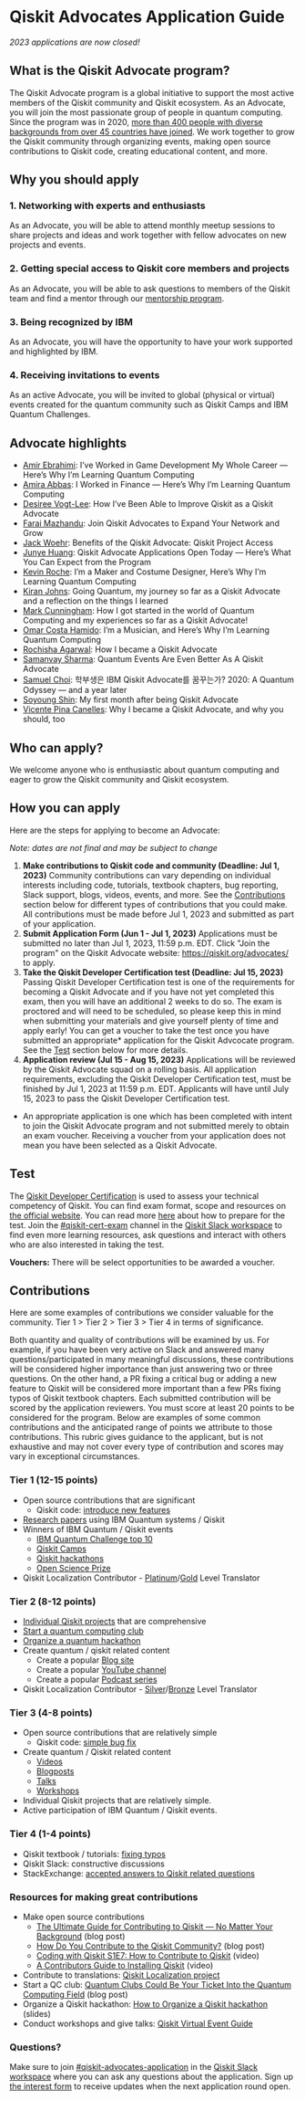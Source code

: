 # Qiskit Advocates Application Guide

*2023 applications are now closed!*

## What is the Qiskit Advocate program?
The Qiskit Advocate program is a global initiative to support the most active members of the Qiskit community and Qiskit ecosystem. As an Advocate, you will join the most passionate group of people in quantum computing. Since the program was in 2020, [more than 400 people with diverse backgrounds from over 45 countries have joined](https://qiskit.org/advocates/). We work together to grow the Qiskit community through organizing events, making open source contributions to Qiskit code, creating educational content, and more.

## Why you should apply

### 1. Networking with experts and enthusiasts
As an Advocate, you will be able to attend monthly meetup sessions to share projects and ideas and work together with fellow advocates on new projects and events.

### 2. Getting special access to Qiskit core members and projects
As an Advocate, you will be able to ask questions to members of the Qiskit team and find a mentor through our [mentorship program](http://qisk.it/advocate-mentorship).

### 3. Being recognized by IBM
As an Advocate, you will have the opportunity to have your work supported and highlighted by IBM.

### 4. Receiving invitations to events
As an active Advocate, you will be invited to global (physical or virtual) events created for the quantum community such as Qiskit Camps and IBM Quantum Challenges.

## Advocate highlights

- [Amir Ebrahimi](https://medium.com/qiskit/ive-worked-in-game-development-my-whole-career-here-s-why-i-m-learning-quantum-computing-41bd179b70f2): I’ve Worked in Game Development My Whole Career — Here’s Why I’m Learning Quantum Computing
- [Amira Abbas](https://medium.com/qiskit/i-worked-in-finance-heres-why-i-m-learning-quantum-computing-9c1ec9b0b4a2): I Worked in Finance — Here’s Why I’m Learning Quantum Computing
- [Desiree Vogt-Lee](https://medium.com/qiskit/how-ive-been-able-to-improve-qiskit-as-a-qiskit-advocate-a85f14faf89d): How I’ve Been Able to Improve Qiskit as a Qiskit Advocate
- [Farai Mazhandu](https://medium.com/qiskit/join-qiskit-advocates-to-expand-your-network-and-grow-a48e390681b6): Join Qiskit Advocates to Expand Your Network and Grow
- [Jack Woehr](https://medium.com/qiskit/benefits-of-the-qiskit-advocate-qiskit-project-access-a9d7824bfd85): Benefits of the Qiskit Advocate: Qiskit Project Access
- [Junye Huang](https://medium.com/qiskit/qiskit-advocate-applications-open-today-heres-what-you-can-expect-from-the-program-a1b7878f86b8): Qiskit Advocate Applications Open Today — Here’s What You Can Expect from the Program
- [Kevin Roche](https://medium.com/qiskit/im-a-maker-and-costume-designer-here-s-why-i-m-learning-quantum-computing-1972a51b43f7): I’m a Maker and Costume Designer, Here’s Why I’m Learning Quantum Computing
-  [Kiran Johns](https://www.kiranjohns.com/blog/going-quantum/): Going Quantum, my journey so far as a Qiskit Advocate and a reflection on the things I learned
- [Mark Cunningham](https://markcunningham.tech/2020/07/07/how-i-got-started-in-the-world-of-quantum-computing-and-my-experiences-so-far-as-a-qiskit-advocate/): How I got started in the world of Quantum Computing and my experiences so far as a Qiskit Advocate!
- [Omar Costa Hamido](https://medium.com/qiskit/im-a-musician-and-here-s-why-i-m-learning-quantum-computing-db28c2aba7ac): I’m a Musician, and Here’s Why I’m Learning Quantum Computing
- [Rochisha Agarwal](https://medium.com/@rochishaagarwal/how-i-became-a-qiskit-advocate-601cf59536cc): How I became a Qiskit Advocate
- [Samanvay Sharma](https://medium.com/qiskit/quantum-events-are-even-better-as-a-qiskit-advocate-28e24e72dba9): Quantum Events Are Even Better As A Qiskit Advocate
- [Samuel Choi](https://visbyrain.medium.com/%ED%95%99%EB%B6%80%EC%83%9D%EC%9D%80-ibm-qiskit-advocate%EB%A5%BC-%EA%BF%88%EA%BE%B8%EB%8A%94%EA%B0%80-767738a3082d): 학부생은 IBM Qiskit Advocate를 꿈꾸는가? 2020: A Quantum Odyssey — and a year later
- [Soyoung Shin](https://sophy-shin.medium.com/my-first-month-after-being-qiskit-advocate-9f03588d739e): My first month after being Qiskit Advocate
- [Vicente Pina Canelles](https://medium.com/qiskit/why-i-became-a-qiskit-advocate-and-you-should-too-dc4ca7f6c6c5): Why I became a Qiskit Advocate, and why you should, too


## Who can apply?
We welcome anyone who is enthusiastic about quantum computing and eager to grow the Qiskit community and Qiskit ecosystem.

## How you can apply

Here are the steps for applying to become an Advocate:

*Note: dates are not final and may be subject to change*

1. **Make contributions to Qiskit code and community (Deadline: Jul 1, 2023)**
Community contributions can vary depending on individual interests including code, tutorials, textbook chapters, bug reporting, Slack support, blogs, videos, events, and more. See the [Contributions](#contributions) section below for different types of contributions that you could make. All contributions must be made before Jul 1, 2023 and submitted as part of your application. 
2. **Submit Application Form (Jun 1 - Jul 1, 2023)**
Applications must be submitted no later than Jul 1, 2023, 11:59 p.m. EDT. Click "Join the program" on the Qiskit Advocate website: https://qiskit.org/advocates/ to apply.
3. **Take the Qiskit Developer Certification test (Deadline: Jul 15, 2023)**
Passing Qiskit Developer Certification test is one of the requirements for becoming a Qiskit Advocate and if you have not yet completed this exam, then you will have an additional 2 weeks to do so. The exam is proctored and will need to be scheduled, so please keep this in mind when submitting your materials and give yourself plenty of time and apply early! You can get a voucher to take the test once you have submitted an appropriate* application for the Qiskit Advcocate program. See the [Test](#test) section below for more details.
4. **Application review (Jul 15 - Aug 15, 2023)** 
Applications will be reviewed by the Qiskit Advocate squad on a rolling basis. All application requirements, excluding the Qiskit Developer Certification test, must be finished by Jul 1, 2023 at 11:59 p.m. EDT. 
Applicants will have until July 15, 2023 to pass the Qiskit Developer Certification test.

* An appropriate application is one which has been completed with intent to join the Qiskit Advocate program and not submitted merely to obtain an exam voucher.  Receiving a voucher from your application does not mean you have been selected as a Qiskit Advocate.

## Test

The [Qiskit Developer Certification](https://www.ibm.com/blogs/research/2021/03/quantum-developer-certification/) is used to assess your technical competency of Qiskit. You can find exam format, scope and resources on [the official website](https://www.ibm.com/training/certification/C0010300). You can read more [here](https://medium.com/qiskit/learn-more-about-the-ibm-quantum-developer-certification-and-how-to-take-it-for-free-d237f9765dc5) about how to prepare for the test. Join the [#qiskit-cert-exam](https://qiskit.slack.com/archives/C0272SW2L0H) channel in the [Qiskit Slack workspace](https://ibm.co/joinqiskitslack) to find even more learning resources, ask questions and interact with others who are also interested in taking the test.

**Vouchers:** There will be select opportunities to be awarded a voucher.

## Contributions

Here are some examples of contributions we consider valuable for the community. Tier 1 > Tier 2 > Tier 3 > Tier 4 in terms of significance.

Both quantity and quality of contributions will be examined by us. For example, if you have been very active on Slack and answered many questions/participated in many meaningful discussions, these contributions will be considered higher importance than just answering two or three questions. On the other hand, a PR fixing a critical bug or adding a new feature to Qiskit will be considered more important than a few PRs fixing typos of Qiskit textbook chapters. Each submitted contribution will be scored by the application reviewers. You must score at least 20 points to be considered for the program. Below are examples of some common contributions and the anticipated range of points we attribute to those contributions. This rubric gives guidance to the applicant, but is not exhaustive and may not cover every type of contribution and scores may vary in exceptional circumstances.

### Tier 1 (12-15 points)
- Open source contributions that are significant
    - Qiskit code: [introduce new features](https://github.com/Qiskit/qiskit-terra/pull/2445)
- [Research papers](https://arxiv.org/abs/2102.01153) using IBM Quantum systems / Qiskit
- Winners of IBM Quantum / Qiskit events
    - [IBM Quantum Challenge top 10](https://www.ibm.com/blogs/research/2020/12/quantum-challenge-fall-results/)
    - [Qiskit Camps](https://medium.com/qiskit/recap-of-qiskit-camp-2019-4d95f07dd179)
    - [Qiskit hackathons](https://medium.com/qiskit/feel-the-rhythm-of-quantum-with-our-qiskit-hackathon-korea-e80c27fdb9f9)
    - [Open Science Prize](https://www.ibm.com/blogs/research/2020/11/open-science-prize/)
- Qiskit Localization Contributor - [Platinum](https://www.credly.com/org/ibm/badge/qiskit-localization-contributor-platinum-level-translator-2022)/[Gold](https://www.credly.com/org/ibm/badge/qiskit-localization-contributor-gold-level-translator-2022) Level Translator

### Tier 2 (8-12 points)
- [Individual Qiskit projects](https://github.com/jwoehr/qisjob) that are comprehensive
- [Start a quantum computing club](https://medium.com/qiskit/quantum-clubs-could-be-your-ticket-into-the-quantum-computing-field-8a29541384fb)
- [Organize a quantum hackathon](https://slides.com/huangjunye/how-to-organize-a-qiskit-hackathon)
- Create quantum / qiskit related content
    - Create a popular [Blog site](https://thequantumaviary.blogspot.com)
    - Create a popular [YouTube channel](https://www.youtube.com/channel/UCzaYH6WeohiHKj3Ih_GdZdQ)
    - Create a popular [Podcast series](https://anchor.fm/quantumcomputingnow)
- Qiskit Localization Contributor - [Silver](https://www.credly.com/org/ibm/badge/qiskit-localization-contributor-silver-level-translator-2022)/[Bronze](https://www.credly.com/org/ibm/badge/qiskit-localization-contributor-bronze-level-translator-2022) Level Translator

### Tier 3 (4-8 points)
- Open source contributions that are relatively simple
    - Qiskit code: [simple bug fix](https://github.com/Qiskit/qiskit-terra/pull/2956)
- Create quantum / Qiskit related content
    - [Videos](https://www.youtube.com/watch?v=aPCZcv-5qfA)
    - [Blogposts](https://medium.com/@huangjunye/from-qiskit-camp-to-qiskit-hackathon-singapore-6ef42ffcc3b)
    - [Talks](https://www.youtube.com/watch?v=0FCno2V7JxQ)
    - [Workshops](https://www.youtube.com/watch?v=GVepDuQ5bGg)
- Individual Qiskit projects that are relatively simple.
- Active participation of IBM Quantum / Qiskit events.

### Tier 4 (1-4 points)
- Qiskit textbook / tutorials: [fixing typos](https://github.com/Qiskit/qiskit-tutorials/pull/1125)
- Qiskit Slack: constructive discussions
- StackExchange: [accepted answers to Qiskit related questions](https://quantumcomputing.stackexchange.com/questions/6326/how-to-calculate-the-fidelity-of-a-certain-gate-of-a-ibmq-device-in-qiskit-using/6361#6361)

### Resources for making great contributions

- Make open source contributions
    - [The Ultimate Guide for Contributing to Qiskit — No Matter Your Background](https://medium.com/qiskit/the-ultimate-guide-for-contributing-to-qiskit-no-matter-your-background-f709470b0461)  (blog post)
    - [How Do You Contribute to the Qiskit Community?](https://medium.com/qiskit/how-do-you-contribute-to-the-qiskit-community-9f4a42cd2500) (blog post)
    - [Coding with Qiskit S1E7: How to Contribute to Qiskit](https://www.youtube.com/watch?v=QjZdvNgYl3s&list=PLOFEBzvs-Vvp2xg9-POLJhQwtVktlYGbY&index=7) (video)
    - [A Contributors Guide to Installing Qiskit](https://youtu.be/Pix2MFCtiOo) (video)
- Contribute to translations: [Qiskit Localization project](https://github.com/qiskit-community/qiskit-translations#to-sign-up-to-participate-in-translations) 
- Start a QC club: [Quantum Clubs Could Be Your Ticket Into the Quantum Computing Field](https://medium.com/qiskit/quantum-clubs-could-be-your-ticket-into-the-quantum-computing-field-8a29541384fb) (blog post)
- Organize a Qiskit hackathon: [How to Organize a Qiskit hackathon](https://slides.com/huangjunye/how-to-organize-a-qiskit-hackathon) (slides)
- Conduct workshops and give talks: [Qiskit Virtual Event Guide](https://qiskit-community.github.io/virtual-event-guide/)

### Questions?

Make sure to join [#qiskit-advocates-application](https://qiskit.slack.com/archives/CMXDMFNN5) in the [Qiskit Slack workspace](https://ibm.co/joinqiskitslack) where you can ask any questions about the application. Sign up [the interest form](https://airtable.com/shrt7lqrHDWO56W9x) to receive updates when the next application round open.
